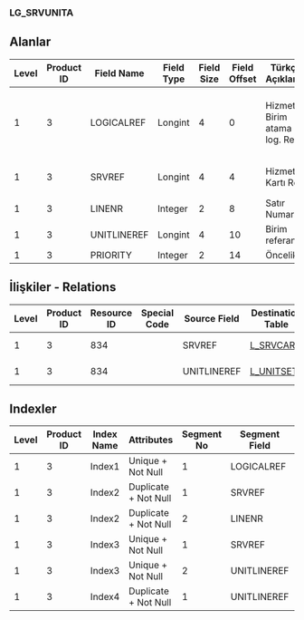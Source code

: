 ### LG_SRVUNITA

## Alanlar

**Level**|**Product ID**|**Field Name**|**Field Type**|**Field Size**|**Field Offset**|**Türkçe Açıklama**|**Expression**
-----|-----|-----|-----|-----|-----|-----|-----
1|3|LOGICALREF|Longint|4|0|Hizmet - Birim atama log. Ref.|Service Record - Unit Assignment Logical Reference
1|3|SRVREF|Longint|4|4|Hizmet Kartı Ref.|Service Card Reference
1|3|LINENR|Integer|2|8|Satır Numarası|Line Number
1|3|UNITLINEREF|Longint|4|10|Birim referansı|Unit Reference
1|3|PRIORITY|Integer|2|14|Öncelik|Priority

## İlişkiler - Relations
**Level**|**Product ID**|**Resource ID**|**Special Code**|**Source Field**|**Destination Table**|**Destination Field**|**Relation Type**|**Extra Condition**
-----|-----|-----|-----|-----|-----|-----|-----|-----
1|3|834||SRVREF|[L_SRVCARD](../L_SRVCARD "L_SRVCARD")|LOGICALREF|one-to-one|
1|3|834||UNITLINEREF|[L_UNITSETL](../L_UNITSETL "L_UNITSETL")|LOGICALREF|one-to-one|

## Indexler
**Level**|**Product ID**|**Index Name**|**Attributes**|**Segment No**|**Segment Field**|**Sense**
-----|-----|-----|-----|-----|-----|-----
1|3|Index1|Unique + Not Null|1|LOGICALREF|Ascending
1|3|Index2|Duplicate + Not Null|1|SRVREF|Ascending
1|3|Index2|Duplicate + Not Null|2|LINENR|Ascending
1|3|Index3|Unique + Not Null|1|SRVREF|Ascending
1|3|Index3|Unique + Not Null|2|UNITLINEREF|Ascending
1|3|Index4|Duplicate + Not Null|1|UNITLINEREF|Ascending
